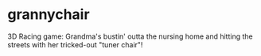 # grannychair
3D Racing game: Grandma's bustin' outta the nursing home and hitting the streets with her tricked-out "tuner chair"!
